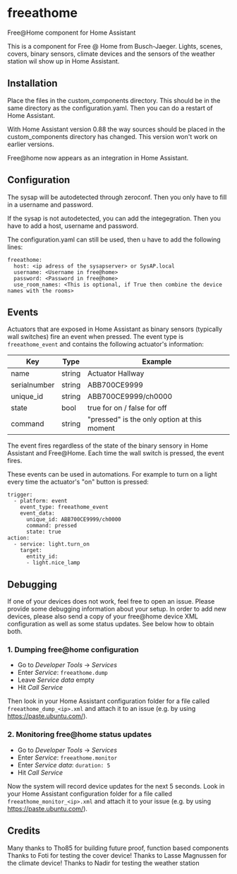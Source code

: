 # freeathome

Free@Home component for Home Assistant

This is a component for Free @ Home from Busch-Jaeger.
Lights, scenes, covers, binary sensors, climate devices and the sensors of the weather station wil show up in Home Assistant. 

## Installation

Place the files in the custom_components directory. This should be in the same directory as the configuration.yaml.
Then you can do a restart of Home Assistant.

With Home Assistant version 0.88 the way sources should be placed in the custom_components directory has changed. 
This version won't work on earlier versions.

Free@home now appears as an integration in Home Assistant. 

## Configuration

The sysap will be autodetected through zeroconf. Then you only have to fill in a username and password.

If the sysap is not autodetected, you can add the integegration. Then you have to add a host, username and password.

The configuration.yaml can still be used, then u have to add the following lines:
``` 
freeathome:
  host: <ip adress of the sysapserver> or SysAP.local  
  username: <Username in free@home>    
  password: <Password in free@home>    
  use_room_names: <This is optional, if True then combine the device names with the rooms>
```  

## Events
Actuators that are exposed in Home Assistant as binary sensors (typically wall switches) fire an event when pressed. The event type is `freeathome_event` and contains the following actuator's information:

| Key          | Type   | Example                                     |
|--------------|--------|---------------------------------------------|
| name         | string | Actuator Hallway                            |
| serialnumber | string | ABB700CE9999                                |
| unique_id    | string | ABB700CE9999/ch0000                         |
| state        | bool   | true for on / false for off                 |
| command      | string | "pressed" is the only option at this moment |

The event fires regardless of the state of the binary sensory in Home Assistant and Free@Home. Each time the wall switch is pressed, the event fires.

These events can be used in automations. For example to turn on a light every time the actuator's "on" button is pressed:
```
trigger:
  - platform: event
    event_type: freeathome_event
    event_data:
      unique_id: ABB700CE9999/ch0000
      command: pressed
      state: true
action:
  - service: light.turn_on
    target:
      entity_id:
      - light.nice_lamp
```


## Debugging

If one of your devices does not work, feel free to open an issue. Please provide some debugging information about your setup. In order to add new devices, please also send a copy of your free@home device XML configuration as well as some status updates. See below how to obtain both.

### 1. Dumping free@home configuration

* Go to _Developer Tools_ -> _Services_
* Enter _Service_: `freeathome.dump`
* Leave _Service data_ empty
* Hit _Call Service_

Then look in your Home Assistant configuration folder for a file called `freeathome_dump_<ip>.xml` and attach it to an issue (e.g. by using https://paste.ubuntu.com/).

### 2. Monitoring free@home status updates

* Go to _Developer Tools_ -> _Services_
* Enter _Service_: `freeathome.monitor`
* Enter _Service data_: `duration: 5`
* Hit _Call Service_

Now the system will record device updates for the next 5 seconds. Look in your Home Assistant configuration folder for a file called `freeathome_monitor_<ip>.xml` and attach it to your issue (e.g. by using https://paste.ubuntu.com/).

## Credits

Many thanks to Tho85 for building future proof, function based components
Thanks to Foti for testing the cover device!
Thanks to Lasse Magnussen for the climate device!
Thanks to Nadir for testing the weather station
